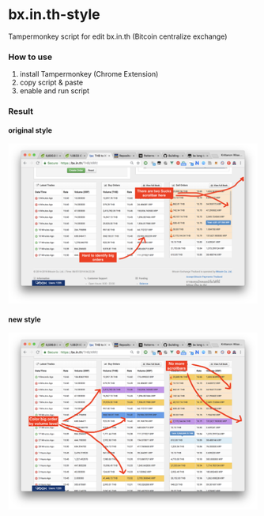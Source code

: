 # bx.in.th-style
Tampermonkey script for edit bx.in.th (Bitcoin centralize exchange)

### How to use
1. install Tampermonkey (Chrome Extension)
2. copy script & paste
3. enable and run script

### Result
#### original style
![ori](images/ori.png)
<br>
#### new style
![new](images/new.png)
